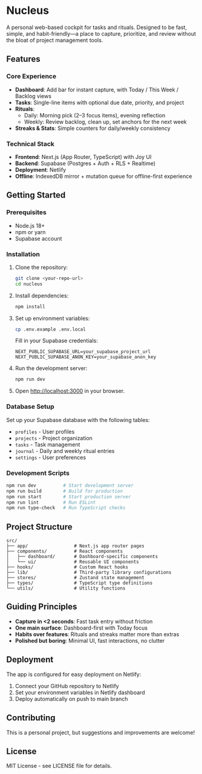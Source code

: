 # Nucleus

A personal web-based cockpit for tasks and rituals. Designed to be fast, simple, and habit-friendly—a place to capture, prioritize, and review without the bloat of project management tools.

## Features

### Core Experience
- **Dashboard**: Add bar for instant capture, with Today / This Week / Backlog views
- **Tasks**: Single-line items with optional due date, priority, and project
- **Rituals**: 
  - Daily: Morning pick (2–3 focus items), evening reflection
  - Weekly: Review backlog, clean up, set anchors for the next week
- **Streaks & Stats**: Simple counters for daily/weekly consistency

### Technical Stack
- **Frontend**: Next.js (App Router, TypeScript) with Joy UI
- **Backend**: Supabase (Postgres + Auth + RLS + Realtime)
- **Deployment**: Netlify
- **Offline**: IndexedDB mirror + mutation queue for offline-first experience

## Getting Started

### Prerequisites
- Node.js 18+ 
- npm or yarn
- Supabase account

### Installation

1. Clone the repository:
   ```bash
   git clone <your-repo-url>
   cd nucleus
   ```

2. Install dependencies:
   ```bash
   npm install
   ```

3. Set up environment variables:
   ```bash
   cp .env.example .env.local
   ```
   
   Fill in your Supabase credentials:
   ```
   NEXT_PUBLIC_SUPABASE_URL=your_supabase_project_url
   NEXT_PUBLIC_SUPABASE_ANON_KEY=your_supabase_anon_key
   ```

4. Run the development server:
   ```bash
   npm run dev
   ```

5. Open [http://localhost:3000](http://localhost:3000) in your browser.

### Database Setup

Set up your Supabase database with the following tables:

- `profiles` - User profiles
- `projects` - Project organization
- `tasks` - Task management
- `journal` - Daily and weekly ritual entries
- `settings` - User preferences

### Development Scripts

```bash
npm run dev          # Start development server
npm run build        # Build for production
npm run start        # Start production server
npm run lint         # Run ESLint
npm run type-check   # Run TypeScript checks
```

## Project Structure

```
src/
├── app/                 # Next.js app router pages
├── components/          # React components
│   ├── dashboard/       # Dashboard-specific components
│   └── ui/              # Reusable UI components
├── hooks/               # Custom React hooks
├── lib/                 # Third-party library configurations
├── stores/              # Zustand state management
├── types/               # TypeScript type definitions
└── utils/               # Utility functions
```

## Guiding Principles

- **Capture in <2 seconds**: Fast task entry without friction
- **One main surface**: Dashboard-first with Today focus
- **Habits over features**: Rituals and streaks matter more than extras
- **Polished but boring**: Minimal UI, fast interactions, no clutter

## Deployment

The app is configured for easy deployment on Netlify:

1. Connect your GitHub repository to Netlify
2. Set your environment variables in Netlify dashboard
3. Deploy automatically on push to main branch

## Contributing

This is a personal project, but suggestions and improvements are welcome!

## License

MIT License - see LICENSE file for details.
